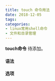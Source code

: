 ```yaml
---
title: touch 命令用法
date: 2018-12-05
tags:
categories: 
- linux常用shell命令
- 文件和目录管理
---
```

**touch命令** 待添加。
<!-- more --> 
#### **语法**


#### **选项**
